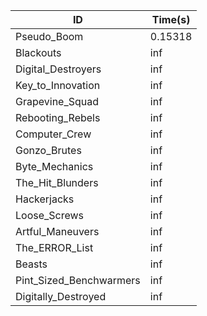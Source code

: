 |ID|Time(s)|
|-|-|
|Pseudo_Boom|0.15318|
|Blackouts|inf|
|Digital_Destroyers|inf|
|Key_to_Innovation|inf|
|Grapevine_Squad|inf|
|Rebooting_Rebels|inf|
|Computer_Crew|inf|
|Gonzo_Brutes|inf|
|Byte_Mechanics|inf|
|The_Hit_Blunders|inf|
|Hackerjacks|inf|
|Loose_Screws|inf|
|Artful_Maneuvers|inf|
|The_ERROR_List|inf|
|Beasts|inf|
|Pint_Sized_Benchwarmers|inf|
|Digitally_Destroyed|inf|
